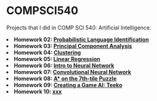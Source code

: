# COMPSCI540

<p> Projects that I did in COMP SCI 540: Artificial Intelligence.
  <li> <b>Homework 02: <a href="https://github.com/arunike/CS540/tree/main/Homework%2002/hw2.pdf/" target="blank">Probabilistic Language Identification</a> </b> </li> 
  <li> <b>Homework 03: <a href="https://github.com/arunike/CS540/tree/main/Homework%2003/hw3.pdf/" target="blank">Principal Component Analysis</a> </b </li>
  <li> <b>Homework 04: <a href="https://github.com/arunike/CS540/tree/main/Homework%2004/hw4.pdf/" target="blank">Clustering</a> </b </li>
  <li> <b>Homework 05: <a href="https://github.com/arunike/CS540/tree/main/Homework%2005/hw5.pdf/" target="blank">Linear Regression</a> </b </li>
  <li> <b>Homework 06: <a href="https://github.com/arunike/CS540/tree/main/Homework%2006/hw6.pdf/" target="blank">Intro to Neural Network</a> </b </li>
  <li> <b>Homework 07: <a href="https://github.com/arunike/CS540/tree/main/Homework%2007/hw7.pdf/" target="blank">Convolutional Neural Network</a> </b </li>
  <li> <b>Homework 08: <a href="https://github.com/arunike/CS540/tree/main/Homework%2008/hw8.pdf/" target="blank">A* on the 7th-tile Puzzle</a> </b </li>
  <li> <b>Homework 09: <a href="https://github.com/arunike/CS540/tree/main/Homework%2009/hw9.pdf/" target="blank">Creating a Game AI: Teeko</a> </b </li>
  <li> <b>Homework 10: <a href="https://github.com/arunike/CS540/tree/main/Homework%2010/hw10.pdf/" target="blank">xxx</a> </b </li>
</p>
